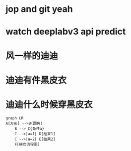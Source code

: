 
# jop and git yeah
# watch deeplabv3 api predict
# 风一样的迪迪
# 迪迪有件黑皮衣
# 迪迪什么时候穿黑皮衣
```mermaid
graph LR
A[方形] -->B(圆角)
    B --> C{条件a}
    C -->|a=1| D[结果1]
    C -->|a=2| E[结果2]
    F[横向流程图]
```
